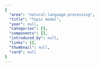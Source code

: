 ```yaml
---
{
  "area": "natural-language-processing",
  "title": "Topic model",
  "year": null,
  "categories": [],
  "components": [],
  "introduced_by": null,
  "links": [],
  "thumbnail": null,
  "card": null
}
---
```


